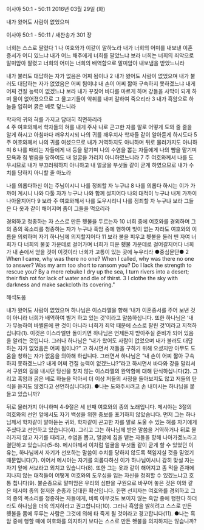 이사야 50:1 - 50:11 
2016년 03월 29일 (화)

내가 왔어도 사람이 없었으며



이사야 50:1 - 50:11 / 새찬송가 301 장


너희는 스스로 팔렸다
1 나 여호와가 이같이 말하노라 내가 너희의 어미를 내보낸 이혼 증서가 어디 있느냐 내가 어느 채주에게 너희를 팔았느냐 보라 너희는 너희의 죄악으로 말미암아 팔렸고 너희의 어미는 너희의 배역함으로 말미암아 내보냄을 받았느니라

내가 불러도 대답하는 자가 없음은 어찌 됨이냐
2 내가 왔어도 사람이 없었으며 내가 불러도 대답하는 자가 없었음은 어찌 됨이냐 내 손이 어찌 짧아 구속하지 못하겠느냐 내게 어찌 건질 능력이 없겠느냐 보라 내가 꾸짖어 바다를 마르게 하며 강들을 사막이 되게 하며 물이 없어졌으므로 그 물고기들이 악취를 내며 갈하여 죽으리라 3 내가 흑암으로 하늘을 입히며 굵은 베로 덮느니라

학자의 귀와 혀를 가지고 담대히 직면하리라   
4 주 여호와께서 학자들의 혀를 내게 주사 나로 곤고한 자를 말로 어떻게 도와 줄 줄을 알게 하시고 아침마다 깨우치시되 나의 귀를 깨우치사 학자들 같이 알아듣게 하시도다 5 주 여호와께서 나의 귀를 여셨으므로 내가 거역하지도 아니하며 뒤로 물러가지도 아니하며 6 나를 때리는 자들에게 내 등을 맡기며 나의 수염을 뽑는 자들에게 나의 뺨을 맡기며 모욕과 침 뱉음을 당하여도 내 얼굴을 가리지 아니하였느니라 7 주 여호와께서 나를 도우시므로 내가 부끄러워하지 아니하고 내 얼굴을 부싯돌 같이 굳게 하였으므로 내가 수치를 당하지 아니할 줄 아노라

나를 의롭다하신 이는 주님이시니 나를 정죄할 자 누구냐
8 나를 의롭다 하시는 이가 가까이 계시니 나와 다툴 자가 누구냐 나와 함께 설지어다 나의 대적이 누구냐 내게 가까이 나아올지어다 9 보라 주 여호와께서 나를 도우시리니 나를 정죄할 자 누구냐 보라 그들은 다 옷과 같이 해어지며 좀이 그들을 먹으리라

경외하고 청종하는 자  스스로 만든 횃불을 두르는자 
10 너희 중에 여호와를 경외하며 그의 종의 목소리를 청종하는 자가 누구냐 흑암 중에 행하여 빛이 없는 자라도 여호와의 이름을 의뢰하며 자기 하나님께 의지할지어다 11 보라 불을 피우고 횃불을 둘러 띤 자여 너희가 다 너희의 불꽃 가운데로 걸어가며 너희가 피운 횃불 가운데로 걸어갈지어다 너희가 내 손에서 얻을 것이 이것이라 너희가 고통이 있는 곳에 누우리라
●중심문단● 2 When I came, why was there no one? When I called, why was there no one to answer? Was my arm too short to ransom you? Do I lack the strength to rescue you? By a mere rebuke I dry up the sea, I turn rivers into a desert; their fish rot for lack of water and die of thirst. 3 I clothe the sky with darkness and make sackcloth its covering."

해석도움





내가 왔어도 사람이 없었으며
하나님은 이스라엘을 향해 ‘내가 이혼증서를 주어 보낸 것이 아니라 너희가 배역하여 별거 하고 있는 것’이라고 말씀하십니다. 또한 하나님은 ‘내가 무능하여 바벨론에 판 것이 아니라 너희가 죄악 때문에 스스로 팔린 것’이라고 지적하십니다(1). 이것은 이스라엘만 돌이키면 하나님은 언제든지 받아주실 준비가 되어 있음을 알리는 것입니다. 그러나 하나님은 “내가 왔어도 사람이 없었으며 내가 불러도 대답하는 자가 없었음은 어찌 됨이냐?” 고 하시면서 저들을 구하기 위해 오셨지만 아무도 도움을 청하는 자가 없음을 의아해 하십니다. 그러면서 하나님은 “내 손이 어찌 짧아 구속하지 못하겠느냐? 내게 어찌 건질 능력이 없겠느냐?”라고 하시면서 바다와 강을 말리셔서 구원의 길을 내시던 당신을 찾지 않는 이스라엘의 완악함에 대해 탄식하십니다(2). 그리고 흑암과 굵은 베로 하늘을 막아서 더 이상 저들의 사정을 돌아보지도 않고 저들의 탄식을 듣지도 않겠다고 선언하십니다(3).
●나는 도와주시려고 손 내미시는 하나님을 붙들고 있습니까?   

뒤로 물러가지 아니하며
4-9절은 세 번째 여호와의 종의 노래입니다. 메시야는 3절의 여호와의 선언 앞에서도 자기 백성을 위한 중보를 포기하지 않았습니다. 먼저 그는 하나님께서 학자같이 알아듣는 귀와, 학자같이 곤고한 자를 말로 도울 수 있는 혀를 자기에게 주셨다고 선언하고 있습니다(4). 그리고 그는 하나님께 받은 말씀을 거역하거나 뒤로 물러가지 않고 자기를 때리고, 수염을 뽑고, 얼굴에 침을 뱉는 자들을 향해 나아가겠노라고 결단하고 있습니다(5-6). 메시야께서 이처럼 얼굴을 부싯돌 같이 굳게 할 수 있었던 이유는, 하나님께서 자기가 선포하는 말씀이 수치를 당하지 않도록 책임지실 것을 믿었기 때문입니다(7). 이어서 메시야는 자기를 의롭다하신 이가 하나님이시니 감히 맞설 자는 자기 앞에 서보라고 외치고 있습니다(8). 또한 그는 옷과 같이 해어지고 좀 먹을 존재에 지나지 않는 대적들이 어떻게 여호와의 도우심을 입는 자신을 정죄할 수 있겠느냐고 호통 칩니다(9). 불순종으로 말미암은 우리의 심판을 구원으로 바꾸어 놓은 것은 이와 같은 메시야 종의 철저한 순종과 담대한 확신입니다. 한편 선지자는 여호와를 경외하고 그의 종의 목소리를 청종하는 자들에게, 비록 아무것도 보이지 않는 흑암 중에 행한다 하더라도 하나님을 더욱 의지하라고 권고합니다(10). 그러나 흑암을 밝히려고 스스로 만든 횃불을 몸에 두루는 사람은 그것에 의해  타 죽게 될 것이라고 경고합니다(11).
●나는 흑암 중에 행할 때에 여호와를 의지하기 보다는 스스로 만든 횃불을 의지하지는 않습니까?